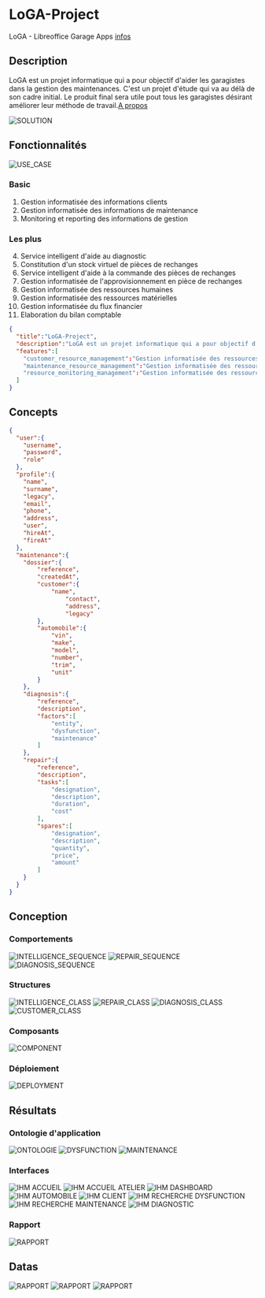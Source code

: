 # LoGA-Project
LoGA - Libreoffice Garage Apps [infos](https://github.com/rocdane/loga-project)

## Description
LoGA est un projet informatique qui a pour objectif d'aider les garagistes dans la gestion des maintenances. C'est un projet d'étude qui va au délà de son cadre initial. Le produit final sera utile pout tous les garagistes désirant améliorer leur méthode de travail.[A propos](https://github.com/rocdane/loga-project)

![SOLUTION](media/solution.png)

## Fonctionnalités
![USE_CASE](media/usecase.png)
### Basic
1. Gestion informatisée des informations clients
2. Gestion informatisée des informations de maintenance
3. Monitoring et reporting des informations de gestion

### Les plus
4. Service intelligent d'aide au diagnostic
5. Constitution d'un stock virtuel de pièces de rechanges
6. Service intelligent d'aide à la commande des pièces de rechanges
7. Gestion informatisée de l'approvisionnement en pièce de rechanges
8. Gestion informatisée des ressources humaines
9. Gestion informatisée des ressources matérielles
10. Gestion informatisée du flux financier
11. Elaboration du bilan comptable

```json
{
  "title":"LoGA-Project",
  "description":"LoGA est un projet informatique qui a pour objectif d'aider les garagistes dans la gestion des maintenances",
  "features":[
    "customer_resource_management":"Gestion informatisée des ressources clients",
    "maintenance_resource_management":"Gestion informatisée des ressources maintenances",
    "resource_monitoring_management":"Gestion informatisée des ressources statistiques"
  ]
}
```

## Concepts

```json
{
  "user":{
  	"username",
  	"password",
  	"role"
  },
  "profile":{
  	"name",
  	"surname",
  	"legacy",
	"email",
	"phone",
	"address",
	"user",
	"hireAt",
	"fireAt"
  },
  "maintenance":{
  	"dossier":{
	  	"reference",
	  	"createdAt",
	  	"customer":{
	   		"name",
	    		"contact",
	    		"address",
	    		"legacy"
	  	},
	  	"automobile":{
		  	"vin",
		  	"make",
		  	"model",
		  	"number",
		  	"trim",
		  	"unit"
	  	}
  	},
  	"diagnosis":{
	  	"reference",
	  	"description",
	  	"factors":[
	  		"entity",
	  		"dysfunction",
	  		"maintenance"
	  	]
	},
  	"repair":{
	  	"reference",
	  	"description",
	  	"tasks":[
	  		"designation",
	  		"description",
	  		"duration",
	  		"cost"
	  	],
	  	"spares":[
	  		"designation",
	  		"description",
	  		"quantity",
	  		"price",
	  		"amount"
	  	]
	}
  }
}
```

## Conception
### Comportements
![INTELLIGENCE_SEQUENCE](media/comportement/intelligence_sequence_diagram.png)
![REPAIR_SEQUENCE](media/comportement/repair_sequence_diagram.png)
![DIAGNOSIS_SEQUENCE](media/comportement/diagnosis_sequence_diagram.png)
### Structures
![INTELLIGENCE_CLASS](media/structure/intelligent_service_class_diagram.png)
![REPAIR_CLASS](media/structure/repair_service_class_diagram.png)
![DIAGNOSIS_CLASS](media/structure/diagnosis_service_class_diagram.png)
![CUSTOMER_CLASS](media/structure/customer_service_class_diagram.png)
### Composants
![COMPONENT](media/structure/component_diagram.png)
### Déploiement
![DEPLOYMENT](media/structure/deployment_diagram.png)

## Résultats
### Ontologie d'application
![ONTOLOGIE](media/ontologie/automaintontology.png)
![DYSFUNCTION](media/ontologie/indiv_dysfonctionnement.png)
![MAINTENANCE](media/ontologie/indiv_maintenance.png)
### Interfaces
![IHM ACCUEIL](media/ihm/ihm-accueil.png)
![IHM ACCUEIL ATELIER](media/ihm/ihm-accueil-atelier.png)
![IHM DASHBOARD](media/ihm/ihm-dashboard.png)
![IHM AUTOMOBILE](media/ihm/ihm-gestion-automobile.png)
![IHM CLIENT](media/ihm/ihm-gestion-client.png)
![IHM RECHERCHE DYSFUNCTION](media/ihm/recherche_dysfonctionnement.png)
![IHM RECHERCHE MAINTENANCE](media/ihm/recherche_maintenance.png)
![IHM DIAGNOSTIC](media/ihm/succes_diagnostic.png)
### Rapport
![RAPPORT](media/rapport_diagnostic.png)

## Datas
![RAPPORT](media/data/datamarts_dossier.png)
![RAPPORT](media/data/datamarts_diagnosis.png)
![RAPPORT](media/data/datamarts_repair.png)
